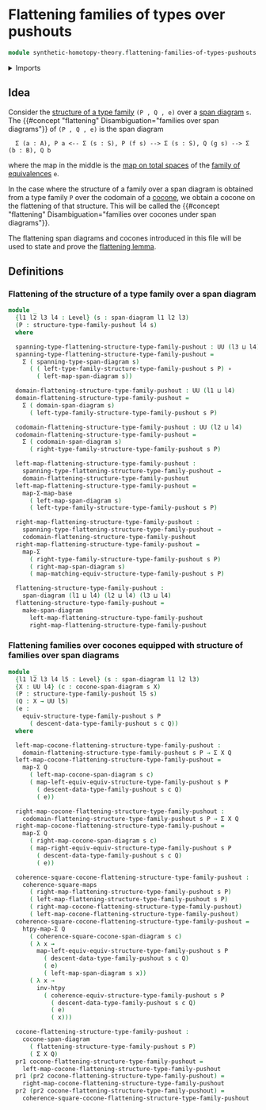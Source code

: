 # Flattening families of types over pushouts

```agda
module synthetic-homotopy-theory.flattening-families-of-types-pushouts where
```

<details><summary>Imports</summary>

```agda
open import foundation.commuting-squares-of-maps
open import foundation.dependent-pair-types
open import foundation.function-types
open import foundation.functoriality-dependent-pair-types
open import foundation.homotopies
open import foundation.span-diagrams
open import foundation.universe-levels

open import synthetic-homotopy-theory.cocones-under-span-diagrams
open import synthetic-homotopy-theory.families-of-types-pushouts
```

</details>

## Idea

Consider the [structure of a type family](synthetic-homotopy-theory.families-of-types-pushouts.md) `(P , Q , e)` over a [span diagram](foundation.span-diagrams.md) `s`. The {{#concept "flattening" Disambiguation="families over span diagrams"}} of `(P , Q , e)` is the span diagram

```text
  Σ (a : A), P a <-- Σ (s : S), P (f s) --> Σ (s : S), Q (g s) --> Σ (b : B), Q b
```

where the map in the middle is the [map on total spaces](foundation.functoriality-dependent-pair-types.md) of the [family of equivalences](foundation.families-of-equivalences.md) `e`.

In the case where the structure of a family over a span diagram is obtained from a type family `P` over the codomain of a [cocone](synthetic-homotopy-theory.cocones-under-span-diagrams.md), we obtain a cocone on the flattening of that structure. This will be called the {{#concept "flattening" Disambiguation="families over cocones under span diagrams"}}.

The flattening span diagrams and cocones introduced in this file will be used to state and prove the [flattening lemma](synthetic-homotopy-theory.flattening-lemma.md).

## Definitions

### Flattening of the structure of a type family over a span diagram

```agda
module _
  {l1 l2 l3 l4 : Level} (s : span-diagram l1 l2 l3)
  (P : structure-type-family-pushout l4 s)
  where

  spanning-type-flattening-structure-type-family-pushout : UU (l3 ⊔ l4)
  spanning-type-flattening-structure-type-family-pushout =
    Σ ( spanning-type-span-diagram s)
      ( ( left-type-family-structure-type-family-pushout s P) ∘
        ( left-map-span-diagram s))

  domain-flattening-structure-type-family-pushout : UU (l1 ⊔ l4)
  domain-flattening-structure-type-family-pushout =
    Σ ( domain-span-diagram s)
      ( left-type-family-structure-type-family-pushout s P)

  codomain-flattening-structure-type-family-pushout : UU (l2 ⊔ l4)
  codomain-flattening-structure-type-family-pushout =
    Σ ( codomain-span-diagram s)
      ( right-type-family-structure-type-family-pushout s P)

  left-map-flattening-structure-type-family-pushout :
    spanning-type-flattening-structure-type-family-pushout →
    domain-flattening-structure-type-family-pushout
  left-map-flattening-structure-type-family-pushout =
    map-Σ-map-base
      ( left-map-span-diagram s)
      ( left-type-family-structure-type-family-pushout s P)

  right-map-flattening-structure-type-family-pushout :
    spanning-type-flattening-structure-type-family-pushout →
    codomain-flattening-structure-type-family-pushout
  right-map-flattening-structure-type-family-pushout =
    map-Σ
      ( right-type-family-structure-type-family-pushout s P)
      ( right-map-span-diagram s)
      ( map-matching-equiv-structure-type-family-pushout s P)

  flattening-structure-type-family-pushout :
    span-diagram (l1 ⊔ l4) (l2 ⊔ l4) (l3 ⊔ l4)
  flattening-structure-type-family-pushout =
    make-span-diagram
      left-map-flattening-structure-type-family-pushout
      right-map-flattening-structure-type-family-pushout
```

### Flattening families over cocones equipped with structure of families over span diagrams

```agda
module _
  {l1 l2 l3 l4 l5 : Level} (s : span-diagram l1 l2 l3)
  {X : UU l4} (c : cocone-span-diagram s X)
  (P : structure-type-family-pushout l5 s)
  (Q : X → UU l5)
  (e :
    equiv-structure-type-family-pushout s P
      ( descent-data-type-family-pushout s c Q))
  where

  left-map-cocone-flattening-structure-type-family-pushout :
    domain-flattening-structure-type-family-pushout s P → Σ X Q
  left-map-cocone-flattening-structure-type-family-pushout =
    map-Σ Q
      ( left-map-cocone-span-diagram s c)
      ( map-left-equiv-equiv-structure-type-family-pushout s P
        ( descent-data-type-family-pushout s c Q)
        ( e))

  right-map-cocone-flattening-structure-type-family-pushout :
    codomain-flattening-structure-type-family-pushout s P → Σ X Q
  right-map-cocone-flattening-structure-type-family-pushout =
    map-Σ Q
      ( right-map-cocone-span-diagram s c)
      ( map-right-equiv-equiv-structure-type-family-pushout s P
        ( descent-data-type-family-pushout s c Q)
        ( e))

  coherence-square-cocone-flattening-structure-type-family-pushout :
    coherence-square-maps
      ( right-map-flattening-structure-type-family-pushout s P)
      ( left-map-flattening-structure-type-family-pushout s P)
      ( right-map-cocone-flattening-structure-type-family-pushout)
      ( left-map-cocone-flattening-structure-type-family-pushout)
  coherence-square-cocone-flattening-structure-type-family-pushout =
    htpy-map-Σ Q
      ( coherence-square-cocone-span-diagram s c)
      ( λ x →
        map-left-equiv-equiv-structure-type-family-pushout s P
          ( descent-data-type-family-pushout s c Q)
          ( e)
          ( left-map-span-diagram s x))
      ( λ x →
        inv-htpy
          ( coherence-equiv-structure-type-family-pushout s P
            ( descent-data-type-family-pushout s c Q)
            ( e)
            ( x)))

  cocone-flattening-structure-type-family-pushout :
    cocone-span-diagram
      ( flattening-structure-type-family-pushout s P)
      ( Σ X Q)
  pr1 cocone-flattening-structure-type-family-pushout =
    left-map-cocone-flattening-structure-type-family-pushout
  pr1 (pr2 cocone-flattening-structure-type-family-pushout) =
    right-map-cocone-flattening-structure-type-family-pushout
  pr2 (pr2 cocone-flattening-structure-type-family-pushout) =
    coherence-square-cocone-flattening-structure-type-family-pushout
```
